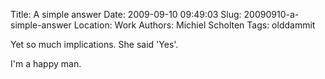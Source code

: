 Title: A simple answer
Date: 2009-09-10 09:49:03
Slug: 20090910-a-simple-answer
Location: Work
Authors: Michiel Scholten
Tags: olddammit

<p>Yet so much implications. She said 'Yes'.</p>

<p>I'm a happy man.</p>